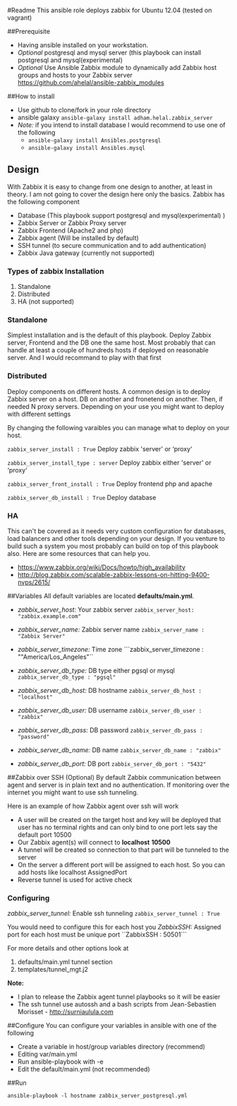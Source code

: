#Readme
This ansible role deploys zabbix for Ubuntu 12.04 (tested on vagrant)

##Prerequisite
* Having ansible installed on your workstation. 
* *Optional* postgresql and mysql server (this playbook can install postgresql and mysql(experimental)
* *Optional* Use Ansible Zabbix module to dynamically add Zabbix host groups and hosts to your Zabbix server https://github.com/ahelal/ansible-zabbix_modules

##How to install
* Use github to clone/fork in your role directory
* ansible galaxy ```ansible-galaxy install adham.helal.zabbix_server```
* *Note:* if you intend to install database I would recommend to use one of the following
  * ```ansible-galaxy install Ansibles.postgresql```
  * ```ansible-galaxy install Ansibles.mysql```

## Design
With Zabbix it is easy to change from one design to another, at least in theory. I am not going to cover the design here only the basics.
Zabbix  has the following component
* Database (This playbook support postgresql and mysql(experimental) )
* Zabbix Server or Zabbix Proxy server
* Zabbix Frontend (Apache2 and php)
* Zabbix agent (Will be installed by default)
* SSH tunnel (to secure communication and to add authentication)
* Zabbix Java gateway (currently not supported)

### Types of zabbix Installation
1. Standalone
2. Distributed
3. HA (not supported) 


### Standalone
Simplest installation and is the default of this playbook. Deploy Zabbix server, Frontend and the DB one the same host. Most probably that can handle at least a couple of hundreds hosts if deployed on reasonable server. And I would recommand to play with that first

### Distributed
Deploy components on different hosts. A common design is to deploy Zabbix server on a host.  DB on another and fronetend on another. Then, if needed N proxy servers. Depending on your use you might want to deploy with different settings

By changing the following varaibles you can manage what to deploy on your host.

```zabbix_server_install : True``` Deploy  zabbix 'server' or ‘proxy‘

```zabbix_server_install_type : server``` Deploy  zabbix  either 'server' or ‘proxy‘

```zabbix_server_front_install : True``` Deploy frontend php and apache

```zabbix_server_db_install : True``` Deploy database



### HA 
This can't be covered as it needs very custom configuration for databases, load balancers and other tools depending on your design. If you venture to build such a system you most probably can build on top of this playbook also. Here are some resources that can help you.
* https://www.zabbix.org/wiki/Docs/howto/high_availability
* http://blog.zabbix.com/scalable-zabbix-lessons-on-hitting-9400-nvps/2615/


##Variables 
All default variables are located **defaults/main.yml**.

  - *zabbix_server_host:*  Your zabbix server  ```zabbix_server_host: "zabbix.example.com"```

  - *zabbix_server_name:* Zabbix server name  ```zabbix_server_name : "Zabbix Server"```
  
  - *zabbix_server_timezone:* Time zone  ```zabbix_server_timezone : ""America/Los_Angeles"``

  - *zabbix_server_db_type:* DB type either pgsql or mysql   ```zabbix_server_db_type : "pgsql"```
  
  - *zabbix_server_db_host:* DB hostname   ```zabbix_server_db_host : "localhost"```    
  
  - *zabbix_server_db_user:* DB username   ```zabbix_server_db_user : "zabbix"```

  - *zabbix_server_db_pass:* DB password  ```zabbix_server_db_pass : "password"```

  - *zabbix_server_db_name:* DB name ```zabbix_server_db_name : "zabbix"```
  
  - *zabbix_server_db_port:* DB port ```zabbix_server_db_port : "5432"```

##Zabbix over SSH (Optional)
By default Zabbix communication between agent and server is in plain text and no authentication. If monitoring over the internet you might want to use ssh tunneling.

Here is an example of how Zabbix agent over ssh will work
- A user will be created on the target host and key will be deployed that user has no terminal rights and can only bind to one port lets say the default port 10500
- Our Zabbix agent(s) will connect to **localhost** **10500** 
- A tunnel will be created so connection to that part will be tunneled to the server
- On the server a different port will be assigned to each host. So you can add hosts like localhost AssignedPort
- Reverse tunnel is used for active check

### Configuring 
*zabbix_server_tunnel:* Enable ssh tunneling ```zabbix_server_tunnel : True```

You would need to configure this for each host you
*ZabbixSSH:* Assigned port for each host must be unique  port ``ZabbixSSH  : 50501```

For more details and other options look at 
1. defaults/main.yml tunnel section
2. templates/tunnel_mgt.j2

**Note:** 
* I plan to release the Zabbix agent tunnel playbooks so it will be easier 
* The ssh tunnel use autossh and a bash scripts from Jean-Sebastien Morisset - http://surniaulula.com

##Configure
You can configure your variables in ansible with one of the following

 * Create a variable in host/group variables directory (recommend)
 * Editing var/main.yml
 * Run ansible-playbook with -e
 * Edit the default/main.yml (not recommended)

##Run
    
  ```ansible-playbook -l hostname zabbix_server_postgresql.yml```



